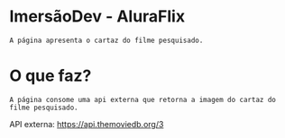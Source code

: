 # ImersãoDev - AluraFlix

	A página apresenta o cartaz do filme pesquisado.

# O que faz?

	A página consome uma api externa que retorna a imagem do cartaz do filme pesquisado.

API externa: https://api.themoviedb.org/3